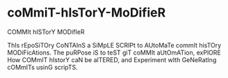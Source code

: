 # coMmiT-hIsTorY-MoDifieR
COMMIt hISTorY MODifIeR

ThIs rEpoSiTOry CoNTAInS a SiMpLE SCRIPt to AUtoMaTe commIt hisTOry MODiFicAtions. The puRPose iS to teST giT coMMIt aUtOmATion, exPlORE How COMmIT hIstorY caN be alTERED, and Experiment wIth GeNeRatIng cOMmITs usinG scripTS.
